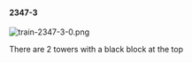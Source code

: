 #### 2347-3
![train-2347-3-0.png](https://github.com/lil-lab/nlvr/raw/master/nlvr/train/images/48/train-2347-3-0.png "train-2347-3-0.png")

There are 2 towers with a black block at the top